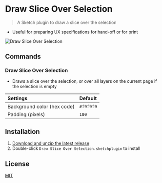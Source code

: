 # Draw Slice Over Selection

> A Sketch plugin to draw a slice over the selection

- Useful for preparing UX specifications for hand-off or for print

![Draw Slice Over Selection](media/draw-slice-over-selection.gif)

## Commands

### Draw Slice Over Selection

- Draws a slice over the selection, or over all layers on the current page if the selection is empty

Settings | Default
:--|:--
Background color (hex code) | `#f9f9f9`
Padding (pixels) | `100`

## Installation

1. [Download and unzip the latest release](https://github.com/yuanqing/sketch-draw-slice-over-selection/releases)
2. Double-click `Draw Slice Over Selection.sketchplugin` to install

## License

[MIT](LICENSE.md)
